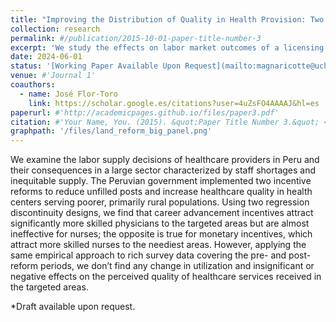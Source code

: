 ```yaml
---
title: "Improving the Distribution of Quality in Health Provision: Two Incentive Reforms in Peru's Healthcare System"
collection: research
permalink: #/publication/2015-10-01-paper-title-number-3
excerpt: 'We study the effects on labor market outcomes of a licensing process that led to the closure of 1/3 of Peruvian colleges (2016-2021). Using a rich panel dataset of recent college graduates and a difference-in-differences model, we find an increase in wages for graduates from colleges that obtained a license and no significant effects for graduates from universities whose license was denied.'
date: 2024-06-01
status: '[Working Paper Available Upon Request](mailto:magnaricotte@uchicago.edu)'
venue: #'Journal 1'
coauthors:
  - name: José Flor-Toro
    link: https://scholar.google.es/citations?user=4uZsFO4AAAAJ&hl=es
paperurl: #'http://academicpages.github.io/files/paper3.pdf'
citation: #'Your Name, You. (2015). &quot;Paper Title Number 3.&quot; <i>Journal 1</i>. 1(3).'
graphpath: '/files/land_reform_big_panel.png'
---
```

We examine the labor supply decisions of healthcare providers in Peru and their consequences in a large sector characterized by staff shortages and inequitable supply. The Peruvian government implemented two incentive reforms to reduce unfilled posts and increase healthcare quality in health centers serving poorer, primarily rural populations. Using two regression discontinuity designs, we find that career advancement incentives attract significantly more skilled physicians to the targeted areas but are almost ineffective for nurses; the opposite is true for monetary incentives, which attract more skilled nurses to the neediest areas. However, applying the same empirical approach to rich survey data covering the pre- and post-reform periods, we don’t find any change in utilization and insignificant or negative effects on the perceived quality of healthcare services received in the targeted areas.

*Draft available upon request.

